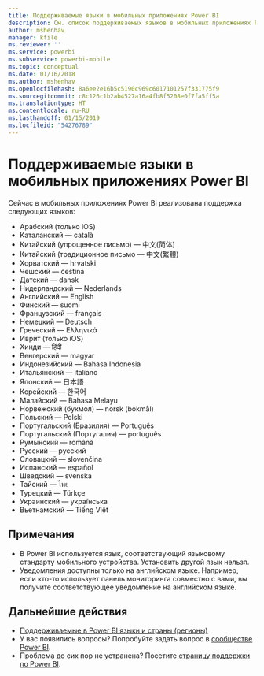 ```yaml
---
title: Поддерживаемые языки в мобильных приложениях Power BI
description: См. список поддерживаемых языков в мобильных приложениях Power BI.
author: mshenhav
manager: kfile
ms.reviewer: ''
ms.service: powerbi
ms.subservice: powerbi-mobile
ms.topic: conceptual
ms.date: 01/16/2018
ms.author: mshenhav
ms.openlocfilehash: 8a6ee2e16b5c5190c969c6017101257f331775f9
ms.sourcegitcommit: c8c126c1b2ab4527a16a4fb8f5208e0f7fa5ff5a
ms.translationtype: HT
ms.contentlocale: ru-RU
ms.lasthandoff: 01/15/2019
ms.locfileid: "54276789"
---
```

# <a name="supported-languages-in-the-power-bi-mobile-apps"></a>Поддерживаемые языки в мобильных приложениях Power BI
Сейчас в мобильных приложениях Power Bi реализована поддержка следующих языков:

* Арабский (только iOS)
* Каталанский — català
* Китайский (упрощенное письмо) — 中文(简体)
* Китайский (традиционное письмо — 中文(繁體)
* Хорватский — hrvatski
* Чешский — čeština
* Датский — dansk
* Нидерландский — Nederlands
* Английский — English
* Финский — suomi
* Французский — français
* Немецкий — Deutsch
* Греческий — Ελληνικά
* Иврит (только iOS)
* Хинди — हिंदी
* Венгерский — magyar
* Индонезийский — Bahasa Indonesia
* Итальянский — italiano
* Японский — 日本語
* Корейский — 한국어
* Малайский — Bahasa Melayu
* Норвежский (букмол) — norsk (bokmål)
* Польский — Polski
* Португальский (Бразилия) — Português
* Португальский (Португалия) — português
* Румынский — română
* Русский — русский
* Словацкий — slovenčina
* Испанский — español
* Шведский — svenska
* Тайский — ไทย
* Турецкий — Türkçe
* Украинский — українська
* Вьетнамский — Tiếng Việt

## <a name="notes"></a>Примечания
* В Power BI используется язык, соответствующий языковому стандарту мобильного устройства. Установить другой язык нельзя.
* Уведомления доступны только на английском языке. Например, если кто-то использует панель мониторинга совместно с вами, вы получите соответствующее уведомление на английском языке. 

## <a name="next-steps"></a>Дальнейшие действия
* [Поддерживаемые в Power BI языки и страны (регионы)](../../supported-languages-countries-regions.md)
* У вас появились вопросы? Попробуйте задать вопрос в [сообществе Power BI](http://community.powerbi.com/).
* Проблема до сих пор не устранена? Посетите [страницу поддержки по Power BI](https://powerbi.microsoft.com/support/).

